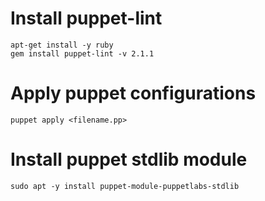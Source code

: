 
# Install puppet-lint
```
apt-get install -y ruby
gem install puppet-lint -v 2.1.1
```

# Apply puppet configurations

```
puppet apply <filename.pp>
```

# Install puppet stdlib module

```
sudo apt -y install puppet-module-puppetlabs-stdlib
```
